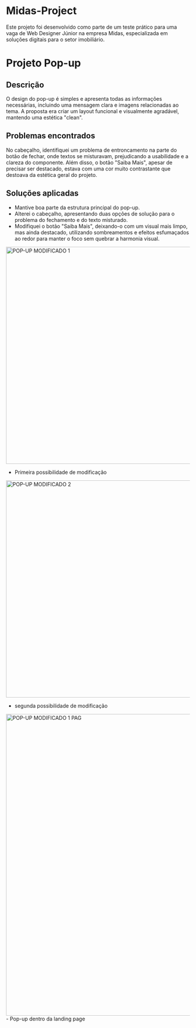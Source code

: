 # Midas-Project
Este projeto foi desenvolvido como parte de um teste prático para uma vaga de Web Designer Júnior na empresa Midas, especializada em soluções digitais para o setor imobiliário.

# Projeto Pop-up

## Descrição

O design do pop-up é simples e apresenta todas as informações necessárias, incluindo uma mensagem clara e imagens relacionadas ao tema. A proposta era criar um layout funcional e visualmente agradável, mantendo uma estética "clean".

## Problemas encontrados

No cabeçalho, identifiquei um problema de entroncamento na parte do botão de fechar, onde textos se misturavam, prejudicando a usabilidade e a clareza do componente. Além disso, o botão "Saiba Mais", apesar de precisar ser destacado, estava com uma cor muito contrastante que destoava da estética geral do projeto.

## Soluções aplicadas

- Mantive boa parte da estrutura principal do pop-up.
- Alterei o cabeçalho, apresentando duas opções de solução para o problema do fechamento e do texto misturado.
- Modifiquei o botão "Saiba Mais", deixando-o com um visual mais limpo, mas ainda destacado, utilizando sombreamentos e efeitos esfumaçados ao redor para manter o foco sem quebrar a harmonia visual.


<img width="711" height="593" alt="POP-UP MODIFICADO 1" src="https://github.com/user-attachments/assets/66ac3cd8-65ee-41a5-aa8d-634b7b807fd4" />

- Primeira possibilidade de modificação

<img width="711" height="593" alt="POP-UP MODIFICADO 2" src="https://github.com/user-attachments/assets/014b5843-d1fd-4a75-a412-769210b02c99" />

- segunda possibilidade de modificação
  
<img width="1455" height="824" alt="POP-UP MODIFICADO 1 PAG" src="https://github.com/user-attachments/assets/1b624a14-1d3b-4508-ba8e-568f856fabe9" />
- Pop-up dentro da landing page



